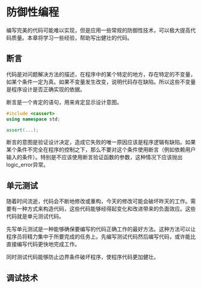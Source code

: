 # 防御性编程

编写完美的代码可能难以实现，但是应用一些常规的防御性技术，可以极大提高代码质量。本章将学习一些经验，帮助写出健壮的代码。

## 断言

代码是对问题解决方法的描述，在程序中的某个特定的地方，存在特定的不变量，如某个条件一定为真。如果不变量发生改变，说明代码存在缺陷。所以这些不变量是程序设计是否正确实现的依据。

断言是一个肯定的语句，用来肯定显示设计意图。

```cpp
#include <cassert>
using namespace std;

assert(...);
```
 
断言的意图是验证设计决定，造成它失败的唯一原因应该是程序逻辑有缺陷。如果某个条件不完全在程序的控制之下，那么不要对这个条件使用断言（例如依赖用户输入的条件）。特别是不应该使用断言验证函数的参数，这种情况下应该抛出logic_error异常。

## 单元测试

随着时间流逝，代码会不断地修改或重构，今天的修改可能会破坏昨天的工作。需要有一种方式来构造代码，这些代码能够经得起变化和改进带来的负面效应。这些代码就是单元测试代码。

先写单元测试是一种能够确保要编写的代码正确工作的最好方法。这种方法可以让程序员将精力集中于所要完成的任务上。先编写测试代码然后编写代码，或许能比直接编写代码更快地完成工作。

同时测试代码能够防止边界条件破坏程序，使程序代码更加健壮。

## 调试技术

